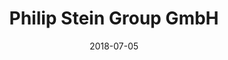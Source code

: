 ﻿---
title:          "Philip Stein Group GmbH"
date:           "2018-07-05"
draft:          false
robotsExclude:  true
forceNowrap:    false
---
